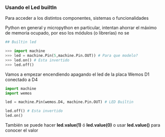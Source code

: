 ### Usando el Led builtIn

Para acceder a los distintos componentes, sistemas o funcionalidades

Python en general y micropython en particular, intentan ahorrar el máximo de memoria ocupado, por eso los módulos (o librerías) no se 

```python
## Builtin led

>>> import machine
>>> led = machine.Pin(5,machine.Pin.OUT)) # Para que modelo?
>>> led.on() # Esta invertido
>>> led.off()
```

Vamos a empezar encendiendo apagando el led de la placa Wemos D1 conectado a D4 


```python
import machine
import wemos

led = machine.Pin(wemos.D4, machine.Pin.OUT) # LED Builtin

led.off() # Esta invertido
led.on()

```

También se puede hacer **led.value(1)** ó **led.value(0)** o usar **led.value()** para conocer el valor

